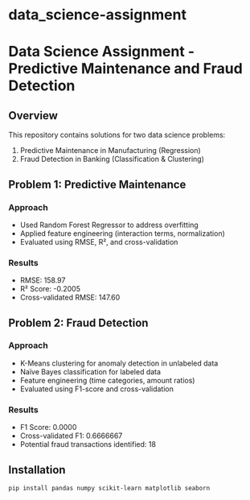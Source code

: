 # data_science-assignment
# Data Science Assignment - Predictive Maintenance and Fraud Detection

## Overview
This repository contains solutions for two data science problems:
1. Predictive Maintenance in Manufacturing (Regression)
2. Fraud Detection in Banking (Classification & Clustering)

## Problem 1: Predictive Maintenance
### Approach
- Used Random Forest Regressor to address overfitting
- Applied feature engineering (interaction terms, normalization)
- Evaluated using RMSE, R², and cross-validation

### Results
- RMSE: 158.97
- R² Score: -0.2005
- Cross-validated RMSE:  147.60

## Problem 2: Fraud Detection
### Approach
- K-Means clustering for anomaly detection in unlabeled data
- Naïve Bayes classification for labeled data
- Feature engineering (time categories, amount ratios)
- Evaluated using F1-score and cross-validation

### Results
- F1 Score: 0.0000
- Cross-validated F1: 0.6666667
- Potential fraud transactions identified: 18

## Installation
```bash
pip install pandas numpy scikit-learn matplotlib seaborn
